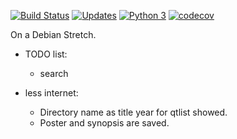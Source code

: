 [![Build Status](https://travis-ci.org/hpfn-d/movie_plist.svg?branch=master)](https://travis-ci.org/hpfn-d/movie_plist)
[![Updates](https://pyup.io/repos/github/hpfn-d/movie_plist/shield.svg)](https://pyup.io/repos/github/hpfn-d/movie_plist/)
[![Python 3](https://pyup.io/repos/github/hpfn-d/movie_plist/python-3-shield.svg)](https://pyup.io/repos/github/hpfn-d/movie_plist/)
[![codecov](https://codecov.io/gh/hpfn-d/movie_plist/branch/master/graph/badge.svg)](https://codecov.io/gh/hpfn-d/movie_plist)


On a Debian Stretch.

 - TODO list: 
    - search
 
- less internet:
  - Directory name as title year for qtlist showed.
  - Poster and synopsis are saved.
